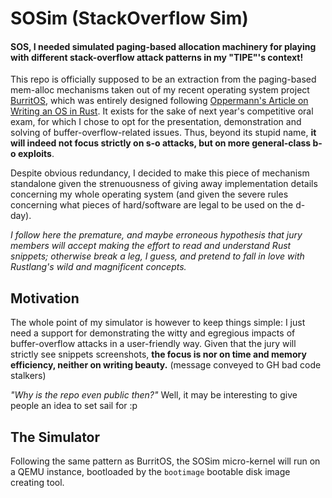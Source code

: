 # SOSim (StackOverflow Sim)

#### SOS, I needed simulated paging-based allocation machinery for playing with different stack-overflow attack patterns in my "TIPE"'s context!

This repo is officially supposed to be an extraction from the paging-based mem-alloc mechanisms taken out of my recent operating system project [BurritOS](https://github.com/Titoutee/BurritOS), which was entirely designed following [Oppermann's Article on Writing an OS in Rust](https://os.phil-opp.com/). It exists for the sake of next year's competitive oral exam, for which I chose to opt for the presentation, demonstration and solving of buffer-overflow-related issues. Thus, beyond its stupid name, **it will indeed not focus strictly on s-o attacks, but on more general-class b-o exploits**.

Despite obvious redundancy, I decided to make this piece of mechanism standalone given the strenuousness of giving away implementation details concerning my whole operating system (and given the severe rules concerning what pieces of hard/software are legal to be used on the d-day).

*I follow here the premature, and maybe erroneous hypothesis that jury members will accept making the effort to read and understand Rust snippets; otherwise break a leg, I guess, and pretend to fall in love with Rustlang's wild and magnificent concepts.*

## Motivation

The whole point of my simulator is however to keep things simple: I just need a support for demonstrating the witty and egregious impacts of buffer-overflow attacks in a user-friendly way. Given that the jury will strictly see snippets screenshots, **the focus is nor on time and memory efficiency, neither on writing beauty.** (message conveyed to GH bad code stalkers)

*"Why is the repo even public then?"* Well, it may be interesting to give people an idea to set sail for :p

## The Simulator

Following the same pattern as BurritOS, the SOSim micro-kernel will run on a QEMU instance, bootloaded by the `bootimage` bootable disk image creating tool.
